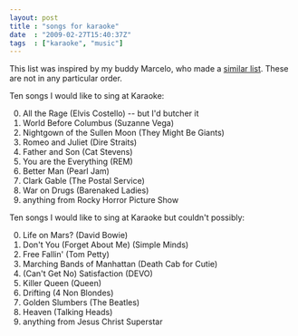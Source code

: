```yaml
---
layout: post
title : "songs for karaoke"
date  : "2009-02-27T15:40:37Z"
tags  : ["karaoke", "music"]
---
```

This list was inspired by my buddy Marcelo, who made a [similar
list](http://marcelo-santana.livejournal.com/65288.html).  These are not in any
particular order.

Ten songs I would like to sing at Karaoke:

0. All the Rage (Elvis Costello) -- but I'd butcher it
1. World Before Columbus (Suzanne Vega)
2. Nightgown of the Sullen Moon (They Might Be Giants)
3. Romeo and Juliet (Dire Straits)
4. Father and Son (Cat Stevens)
5. You are the Everything (REM)
6. Better Man (Pearl Jam)
7. Clark Gable (The Postal Service)
8. War on Drugs (Barenaked Ladies)
9. anything from Rocky Horror Picture Show

Ten songs I would like to sing at Karaoke but couldn't possibly:

0. Life on Mars? (David Bowie)
1. Don't You (Forget About Me) (Simple Minds)
2. Free Fallin' (Tom Petty)
3. Marching Bands of Manhattan (Death Cab for Cutie)
4. (Can't Get No) Satisfaction (DEVO)
5. Killer Queen (Queen)
6. Drifting (4 Non Blondes)
7. Golden Slumbers (The Beatles)
8. Heaven (Talking Heads)
9. anything from Jesus Christ Superstar
